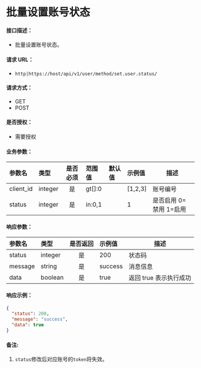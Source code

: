 # 批量设置账号状态

#### 接口描述：
- 批量设置账号状态。

#### 请求 URL：
- `http|https://host/api/v1/user/method/set.user.status/`

#### 请求方式：
- GET
- POST

#### 是否授权：
- 需要授权

#### 业务参数：
|参数名|类型|是否必须|范围值|默认值|示例值|描述|
|:----|:---|:---:|:-----|:-----|:-----|-----|
|client_id |integer |是 |gt[]:0 | |[1,2,3] |账号编号 |
|status |integer |是 |in:0,1 | |1 |是否启用 0=禁用 1=启用 |

#### 响应参数：
|参数名|类型|是否返回|示例值|描述|
|:-----|:-----|:---:|:-----|-----|
|status |integer |是 |200 |状态码 |
|message |string |是 |success |消息信息 |
|data |boolean |是 |true |返回 true 表示执行成功 |

#### 响应示例：
```json
{
  "status": 200,
  "message": "success",
  "data": true
}
```

#### 备注:
1. `status`修改后对应账号的`token`将失效。
